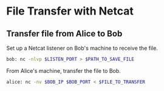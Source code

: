# File Transfer with Netcat

## Transfer file from Alice to Bob

Set up a Netcat listener on Bob's machine to receive the file.

```bash
bob: nc -nlvp $LISTEN_PORT > $PATH_TO_SAVE_FILE
```

From Alice's machine, transfer the file to Bob.

```bash
alice: nc -nv $BOB_IP $BOB_PORT < $FILE_TO_TRANSFER
```
